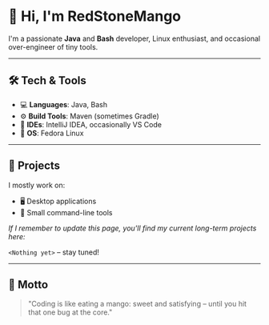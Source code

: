 # 🥭 Hi, I'm RedStoneMango

I'm a passionate **Java** and **Bash** developer, Linux enthusiast, and occasional over-engineer of tiny tools.

---

## 🛠️ Tech & Tools

- 💻 **Languages**: Java, Bash  
- ⚙️ **Build Tools**: Maven (sometimes Gradle)  
- 🧠 **IDEs**: IntelliJ IDEA, occasionally VS Code  
- 🐧 **OS**: Fedora Linux  

---

## 🧩 Projects

I mostly work on:

- 🖥️ Desktop applications  
- 📜 Small command-line tools  

_If I remember to update this page, you'll find my current long-term projects here:_

`<Nothing yet>` – stay tuned!

---

## 💬 Motto

> "Coding is like eating a mango: sweet and satisfying – until you hit that one bug at the core."
